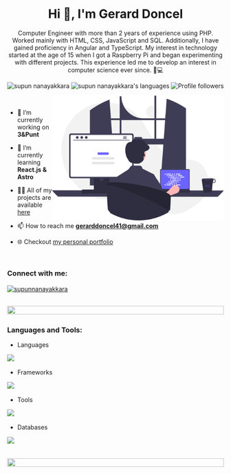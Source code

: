 
<h1 align="center">Hi 👋, I'm Gerard Doncel</h1>
<p align="center">Computer Engineer with more than 2 years of experience using PHP. Worked mainly with HTML, CSS, JavaScript and SQL. Additionally, I have gained proficiency in Angular and TypeScript. My interest in technology started at the age of 15 when I got a Raspberry Pi and began experimenting with different projects. This experience led me to develop an interest in computer science ever since. 🚀💻</p>
<p align="center"> 
 <img src="https://komarev.com/ghpvc/?username=umigam3&label=Profile%20views&color=0e75b6&style=flat" alt="supun nanayakkara" /> 
<img src="https://img.shields.io/badge/Languages-PHP | JavaScript | HTML5 | CSS3 | C++ -green.svg" alt="supun nanayakkara's languages" />
<img alt="Profile followers" src="https://img.shields.io/github/followers/umigam3">
</p>
&nbsp;

<img align="right" alt="Coding" width="400" src="./assets/undraw_programming_re_kg9v.svg">

- 🔭 I’m currently working on **3&Punt**

- 🌱 I’m currently learning **React.js & Astro**

- 👨‍💻 All of my projects are available [here](https://github.com/umigam3?tab=repositories)

- 📫 How to reach me **gerarddoncel41@gmail.com**

- 🌐 Checkout [my personal portfolio](https://gerarddoncel.netlify.app)

<br>
<h3 align="left">Connect with me:</h3>
<p align="left">
<a href="https://www.linkedin.com/in/gerard-doncel-gutierrez/" target="blank"><img align="center" src="https://raw.githubusercontent.com/rahuldkjain/github-profile-readme-generator/master/src/images/icons/Social/linked-in-alt.svg" alt="supunnanayakkara" height="30" width="40" /></a>
</p>
<br>

<img src="https://i.imgur.com/dBaSKWF.gif" height="20" width="100%">

<h3 align="left">Languages and Tools:</h3>

- Languages
<p align="left">
  <a href="https://skillicons.dev">
    <img src="https://skillicons.dev/icons?i=php,cpp,html,css,js,jquery,ts,bash" />
  </a>
</p>

- Frameworks
<p align="left">
  <a href="https://skillicons.dev">
    <img src="https://skillicons.dev/icons?i=react,astro,bootstrap,tailwind,unity" />
  </a>
</p>

- Tools
<p align="left">
  <a href="https://skillicons.dev">
    <img src="https://skillicons.dev/icons?i=vscode,phpstorm,git,github,bitbucket,linux,postman" />
  </a>
</p>

- Databases
<p align="left">
  <a href="https://skillicons.dev">
    <img src="https://skillicons.dev/icons?i=mysql,mongo,postgres" />
  </a>
</p>

<br/>

<img src="https://i.imgur.com/dBaSKWF.gif" height="20" width="100%">
